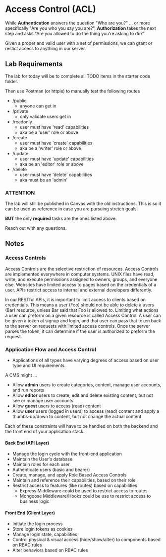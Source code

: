 # Access Control (ACL)

While **Authentication** answers the question "Who are you?" ... or more specifically "Are you who you say you are?", **Authorization** takes the next step and asks "Are you allowed to do the thing you're asking to do?"

Given a proper and valid user with a set of permissions, we can grant or restict access to anything in our server.

## Lab Requirements

The lab for today will be to complete all TODO items in the starter code folder.

Then use Postman (or httpie) to manually test the following routes

- /public
  - anyone can get in
- /private 
  - only validate users get in
- /readonly 
  - user must have 'read' capabilities
  - aka be a 'user' role or above
- /create
  - user must have 'create' capabilities
  - aka be a 'writer' role or above
- /update
  - user must have 'update' capabilities
  - aka be an 'editor' role or above
- /delete
  - user must have 'delete' capabilities
  - aka must be an 'admin' 

### ATTENTION

The lab will still be published in Canvas with the old instructions. This is so it can be used as reference in case you are pursuing stretch goals.  

**BUT** the only **required** tasks are the ones listed above.

Reach out with any questions.

## Notes

### Access Controls

Access Controls are the selective restriction of resources. Access Controls are implemented everywhere in computer systems. UNIX files have read, write, and execute permissions assigned to owners, groups, and everyone else. Websites have limited access to pages based on the credentials of a user. APIs restrict access to internal and external developers differently.

In our RESTful APIs, it is important to limit access to clients based on credentials. This means a user (Foo) should not be able to delete a users (Bar) resource, unless Bar said that Foo is allowed to. Limiting what actions a user can preform on a given resource is called Access Control. A user can be given a token at signup and login, and that user can pass that token back to the server on requests with limited access controls. Once the server parses the token, it can determine if the user is authorized to preform the request.

### Application Flow and Access Control

- Applications of all types have varying degrees of access based on user type and UI requirements.

A CMS might ...

- Allow **admin** users to create categories, content, manage user accounts, and run reports
- Allow **editor** users to create, edit and delete existing content, but not see or manage user accounts
- Allow **guest** users to access (read) content
- Allow **user** users (logged in users) to access (read) content and apply a thumbs-up/down to content, but not change the actual content

Each of these constraints will have to be handled on both the backend and the front end of your application stack.

#### Back End (API Layer)

- Manage the login cycle with the front-end application
- Maintain the User's database
- Maintain roles for each user
- Authenticate users (basic and bearer)
- Create, manage, and apply Role Based Access Controls
- Maintain and reference their capabilities, based on their role
- Restrict access to features (like routes) based on capabilities
  - Express Middleware could be used to restrict access to routes
  - Mongoose Middleware/Hooks could be use to restrict access to business logic

#### Front End (Client Layer)

- Initiate the login process
- Store login tokens as cookies
- Manage login state, capabilities
- Control physical & visual access (hide/show/alter) to components based on RBAC rules
- Alter behaviors based on RBAC rules
